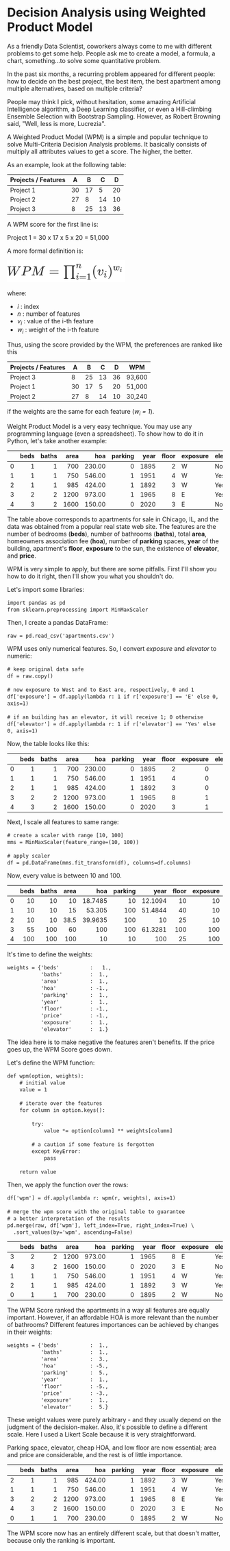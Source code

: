 # Decision Analysis using Weighted Product Model

As a friendly Data Scientist, coworkers always come to me with different problems to get some help. People ask me to create a model, a formula, a chart, something...to solve some quantitative problem.

In the past six months, a recurring problem appeared for different people: how to decide on the best project, the best item, the best apartment among multiple alternatives, based on multiple criteria?

People may think I pick, without hesitation, some amazing Artificial Intelligence algorithm, a Deep Learning classifier, or even a Hill-climbing Ensemble Selection with Bootstrap Sampling. However, as Robert Browning said, "Well, less is more, Lucrezia".

A Weighted Product Model (WPM) is a simple and popular technique to solve Multi-Criteria Decision Analysis problems. It basically consists of multiply all attributes values to get a score. The higher, the better.

As an example, look at the following table:

|Projects / Features|A|B|C|D|
|--|--|--|--|--|
|Project 1|30|17|5|20|
|Project 2|27|8|14|10|
|Project 3|8|25|13|36|

A WPM score for the first line is:

Project 1 = 30 x 17 x 5 x 20 = 51,000

A more formal definition is:

![WPM Formula](images/wpm.png)

where:

- *i* : index
- *n* : number of features
- *v<sub>i</sub>* : value of the i-th feature
- *w<sub>i</sub>* : weight of the i-th feature

Thus, using the score provided by the WPM, the preferences are ranked like this

|Projects / Features|A|B|C|D|WPM
|--|--|--|--|--|--|
|Project 3|8|25|13|36|93,600|
|Project 1|30|17|5|20|51,000|
|Project 2|27|8|14|10|30,240|

if the weights are the same for each feature (*w<sub>i</sub> = 1*).

Weight Product Model is a very easy technique. You may use any programming language (even a spreadsheet). To show how to do it in Python, let's take another example:

||beds|baths|area|hoa|parking|year|floor|exposure|elevator|price|
|---:|-------:|--------:|-------:|------:|----------:|-------:|--------:|:-----------|:-----------|--------:|
|0|1|1|700|230.00|0|1895|2|W|No|199,000|
|1|1|1|750|546.00|1|1951|4|W|Yes|185,000|
|2|1|1|985|424.00|1|1892|3|W|Yes|210,000|
|3|2|2|1200|973.00|1|1965|8|E|Yes|209,900|
|4|3|2|1600|150.00|0|2020|3|E|No|279,000|

The table above corresponds to apartments for sale in Chicago, IL, and the data was obtained from a popular real state web site. The features are the number of bedrooms (**beds**), number of bathrooms (**baths**), total **area**, homeowners association fee (**hoa**), number of **parking** spaces, **year** of the building, apartment's **floor**, **exposure** to the sun, the existence of **elevator**, and **price**.

WPM is very simple to apply, but there are some pitfalls. First I'll show you how to do it right, then I'll show you what you shouldn't do.

Let's import some libraries:

```{python}
import pandas as pd
from sklearn.preprocessing import MinMaxScaler
```
Then, I create a pandas DataFrame:

```{python}
raw = pd.read_csv('apartments.csv')
```

WPM uses only numerical features. So, I convert *exposure* and *elevator* to numeric:

```{python}
# keep original data safe
df = raw.copy()

# now exposure to West and to East are, respectively, 0 and 1
df['exposure'] = df.apply(lambda r: 1 if r['exposure'] == 'E' else 0, axis=1)

# if an building has an elevator, it will receive 1; 0 otherwise
df['elevator'] = df.apply(lambda r: 1 if r['elevator'] == 'Yes' else 0, axis=1)
```

Now, the table looks like this:

||beds|baths|area|hoa|parking|year|floor|exposure|elevator|price|
|---:|-------:|--------:|-------:|------:|----------:|-------:|--------:|-----------:|-----------:|--------:|
|0|1|1|700|230.00|0|1895|2|0|0|199,000|
|1|1|1|750|546.00|1|1951|4|0|1|185,000|
|2|1|1|985|424.00|1|1892|3|0|1|210,000|
|3|2|2|1200|973.00|1|1965|8|1|1|209,900|
|4|3|2|1600|150.00|0|2020|3|1|0|279,000|

Next, I scale all features to same range:

```{python}
# create a scaler with range [10, 100]
mms = MinMaxScaler(feature_range=(10, 100)) 

# apply scaler
df = pd.DataFrame(mms.fit_transform(df), columns=df.columns)
```

Now, every value is between 10 and 100.

||beds|baths|area|hoa|parking|year|floor|exposure|elevator|price|
|---:|-------:|--------:|-------:|---------:|----------:|---------:|--------:|-----------:|-----------:|---------:|
|0|10|10|10|18.7485|10|12.1094|10|10|10|23.4043|
|1|10|10|15|53.305|100|51.4844|40|10|100|10|
|2|10|10|38.5|39.9635|100|10|25|10|100|33.9362|
|3|55|100|60|100|100|61.3281|100|100|100|33.8404|
|4|100|100|100|10|10|100|25|100|10|100|

It's time to define the weights:

```{python}
weights = {'beds'          :   1.,
           'baths'         :  1.,
           'area'          :  1.,
           'hoa'           : -1.,
           'parking'       :  1.,
           'year'          :  1.,
           'floor'         : -1.,
           'price'         : -1.,
           'exposure'      :  1.,
           'elevator'      :  1.}
```

The idea here is to make negative the features aren't benefits. If the price goes up, the WPM Score goes down.

Let's define the WPM function:

```{python}
def wpm(option, weights):
    # initial value
    value = 1

    # iterate over the features
    for column in option.keys():

        try:
            value *= option[column] ** weights[column]

        # a caution if some feature is forgotten
        except KeyError:
            pass

    return value
```

Then, we apply the function over the rows:

```{python}
df['wpm'] = df.apply(lambda r: wpm(r, weights), axis=1)

# merge the wpm score with the original table to guarantee
# a better interpretation of the results
pd.merge(raw, df['wpm'], left_index=True, right_index=True) \
  .sort_values(by='wpm', ascending=False)
```

||beds|baths|area|hoa|parking|year|floor|exposure|elevator|price|wpm|
|---:|-------:|--------:|-------:|------:|----------:|-------:|--------:|:-----------|:-----------|--------:|----------------:|
|3|2|2|1200|973.00|1|1965|8|E|Yes|209,900|5.9805e+07|
|4|3|2|1600|150.00|0|2020|3|E|No|279,000|4e+07|
|1|1|1|750|546.00|1|1951|4|W|Yes|185,000|362192|
|2|1|1|985|424.00|1|1892|3|W|Yes|210,000|113552|
|0|1|1|700|230.00|0|1895|2|W|No|199,000|2759.69|

The WPM Score ranked the apartments in a way all features are equally important. However, if an affordable HOA is more relevant than the number of bathrooms? Different features importances can be achieved by changes in their weights:

```{python}
weights = {'beds'          :  1.,
           'baths'         :  1.,
           'area'          :  3.,
           'hoa'           : -5.,
           'parking'       :  5.,
           'year'          :  1.,
           'floor'         : -5.,
           'price'         : -3.,
           'exposure'      :  1.,
           'elevator'      :  5.}
```
These weight values were purely arbitrary - and they usually depend on the judgment of the decision-maker. Also, it's possible to define a different scale. Here I used a Likert Scale because it is very straightforward.

Parking space, elevator, cheap HOA, and low floor are now essential; area and price are considerable, and the rest is of little importance.

||beds|baths|area|hoa|parking|year|floor|exposure|elevator|price|wpm|
|---:|-------:|--------:|-------:|------:|----------:|-------:|--------:|:-----------|:-----------|--------:|-------------:|
|2|1|1|985|424.00|1|1892|3|W|Yes|210,000|1.46681e+09|
|1|1|1|750|546.00|1|1951|4|W|Yes|185,000|3.94285e+08|
|3|2|2|1200|973.00|1|1965|8|E|Yes|209,900|1.88005e+08|
|4|3|2|1600|150.00|0|2020|3|E|No|279,000|1.024e+06|
|0|1|1|700|230.00|0|1895|2|W|No|199,000|40.7762|

The WPM score now has an entirely different scale, but that doesn't matter, because only the ranking is important.